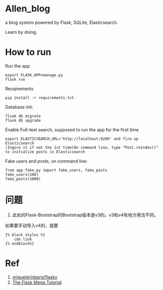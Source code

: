 # Allen_blog
a blog system powered by Flask, SQLite, Elasticsearch.

Learn by doing.

# How to run
Run the app
```
export FLASK_APP=manage.py
flask run
```

Reuqirements
```
pip install -r requirements.txt
```

Database init:
```
flsak db migrate
flask db upgrade
```

Enable Full-text search, supposed to run the app for the first time
```
export ELASTICSEARCH_URL='http://localhost:9200' and fire up Elasticsearch
(Ingore it if not the 1st time)On command line, type "Post.reindex()" to initialize posts in Elasticsearch  
```

Fake users and posts, on command line:
```
from app.fake.py import fake_users, fake_posts
fake_users(100)
fake_posts(1000)
```

# 问题
1.  此处的Flask-Bootstrap的Bootstrap版本是v3的。v3和v4有地方用法不同。

如果要手动导入v4的，就要
```
{% block styles %}
    cdn link
{% endblock%}
```

# Ref
1.  [miguelgrinberg/flasky](https://github.com/miguelgrinberg/flasky)
2.  [The Flask Mega Tutorial](https://blog.miguelgrinberg.com/post/the-flask-mega-tutorial-part-xiv-ajax)
